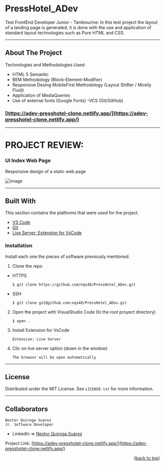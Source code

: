 # PressHotel_ADev

Test FrontEnd Developer Junior - Tambourine: In this test project the layout of a landing page is generated, it is done with the use and application of standard layout technologies such as Pure HTML and CSS.

---

<!-- ABOUT THE PROJECT -->
## About The Project

Technologies and Methodologies Used:

- HTML 5 Semantic
- BEM Methodology (Block-Element-Modifier)
- Responsive Desing MobileFirst Methodology (Layout Shifter / Mostly Fluid)
- Application of MediaQueries
- Use of external fonts (Google Fonts)
-VCS (Git/GitHub)

### [https://adev-presshotel-clone.netlify.app/](https://adev-presshotel-clone.netlify.app/)


---

# PROJECT REVIEW:

### UI Index Web Page

Responsive design of a static web page 

![image](https://res.cloudinary.com/adev48/image/upload/v1654233356/Deployments/PressHotel/ViewDesktop_y5qcuh.jpg)


---

## Built With

This section contains the platforms that were used for the project.

* [VS Code](https://code.visualstudio.com/)
* [Git](https://git-scm.com/)
* [Live Server: Extension for VsCode](https://marketplace.visualstudio.com/items?itemName=ritwickdey.LiveServer)


### Installation

Install each one the pieces of software previously mentioned.


1. Clone the repo

- HTTPS
   ```
   $ git clone https://github.com/nqs48/PressHotel_ADev.git
   ```


- SSH
   ```
   $ git clone git@github.com:nqs48/PressHotel_ADev.git
   ```


2. Open the project with VisualStudio Code (In the root proyect directory)

   ```
   $ open .
   ```
   
3. Install Extension for VsCode 

   ```
   Extension: Live Server
   ```
   
4. Clic on live server option (down in the window) 

   ```
   The browser will be open automatically
   ```

---

<!-- LICENSE -->
## License

Distributed under the MIT License. See `LICENSE.txt` for more information.

---

<!-- CONTACT -->
## Collaborators
```
Nestor Quiroga Suarez
Jr. Software Developer
```
- LinkedIn => [Nestor Quiroga Suárez](https://www.linkedin.com/in/nqs48/)


Project Link: [https://adev-presshotel-clone.netlify.app/](https://adev-presshotel-clone.netlify.app/)

<p align="right">(<a href="#top">back to top</a>)</p>
